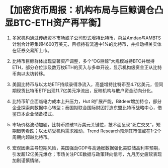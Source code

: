 # 【加密货币周报：机构布局与巨鲸调仓凸显BTC-ETH资产再平衡】

1. 多家机构通过传统资本市场或子公司形式增持比特币，荷兰Amdax与AMBTS计划合计筹集超4600万美元，目标持有流通中1%的比特币，并推动相关实体在证券交易所上市。

2. 比特币巨鲸群体出现显著资产调整，多个“OG巨鲸”大规模减持BTC并增持ETH，部分仓位涉及数万枚ETH的买入与多单开设，显示机构级资金正从比特币向以太坊转移。

3. 美国比特币与以太坊ETF持续录得净流入，高盛增持比特币至4.7亿美元，但同期现货比特币ETF出现11.7亿美元净流出，反映机构与散户资金动向分化。

4. 比特币矿企面临电力成本上升压力，Hut 8扩展产能，Bitdeer增加持仓，部分企业探索向数据中心转型；泰国拟联合国际财团打造东盟比特币战略中心，借鉴日本企业储备模式。

5. 市场价格波动加剧，比特币跌破11万美元关键位，技术面呈现“死亡交叉”，短期趋势看跌；以太坊受机构需求推动，Trend Research预测其市值或在1-2个周期内超越比特币。

6. 宏观因素主导短期风险，美国强劲GDP与高通胀数据强化美联储高利率预期，引发超12亿美元爆仓；市场关注PCE数据与政策转向信号，九月历史疲软表现加剧谨慎情绪。